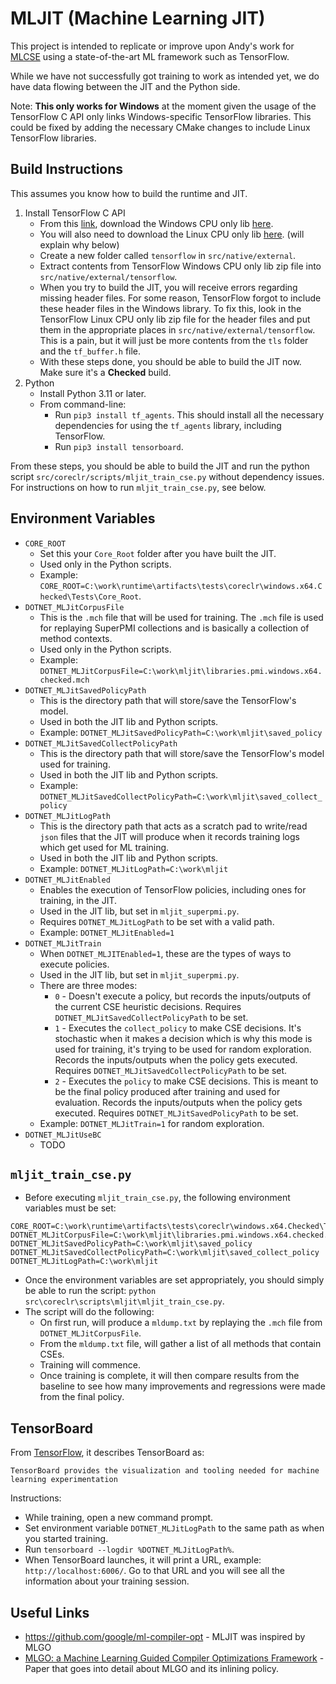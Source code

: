 # MLJIT (Machine Learning JIT)
This project is intended to replicate or improve upon Andy's work for [MLCSE](https://github.com/dotnet/jitutils/blob/main/src/jit-rl-cse/README.md) using a state-of-the-art ML framework such as TensorFlow.

While we have not successfully got training to work as intended yet, we do have data flowing between the JIT and the Python side.

Note: **This only works for Windows** at the moment given the usage of the TensorFlow C API only links Windows-specific TensorFlow libraries. This could be fixed by adding the necessary CMake changes to include Linux TensorFlow libraries.

## Build Instructions

This assumes you know how to build the runtime and JIT.

1. Install TensorFlow C API
    - From this [link](https://www.tensorflow.org/install/lang_c), download the Windows CPU only lib [here](https://storage.googleapis.com/tensorflow/libtensorflow/libtensorflow-cpu-windows-x86_64-2.15.0.zip).
    - You will also need to download the Linux CPU only lib [here](https://storage.googleapis.com/tensorflow/libtensorflow/libtensorflow-cpu-linux-x86_64-2.15.0.tar.gz). (will explain why below)
    - Create a new folder called `tensorflow` in `src/native/external`.
    - Extract contents from TensorFlow Windows CPU only lib zip file into `src/native/external/tensorflow`. 
    - When you try to build the JIT, you will receive errors regarding missing header files. For some reason, TensorFlow forgot to include these header files in the Windows library. To fix this, look in the TensorFlow Linux CPU only lib zip file for the header files and put them in the appropriate places in `src/native/external/tensorflow`. This is a pain, but it will just be more contents from the `tls` folder and the `tf_buffer.h` file.
    - With these steps done, you should be able to build the JIT now. Make sure it's a **Checked** build.
2. Python
    - Install Python 3.11 or later.
    - From command-line: 
        - Run `pip3 install tf_agents`. This should install all the necessary dependencies for using the `tf_agents` library, including TensorFlow.
        - Run `pip3 install tensorboard`.

From these steps, you should be able to build the JIT and run the python script `src/coreclr/scripts/mljit_train_cse.py` without dependency issues. For instructions on how to run `mljit_train_cse.py`, see below.

## Environment Variables

- `CORE_ROOT`
    - Set this your `Core_Root` folder after you have built the JIT. 
    - Used only in the Python scripts.
    - Example: `CORE_ROOT=C:\work\runtime\artifacts\tests\coreclr\windows.x64.Checked\Tests\Core_Root`.
- `DOTNET_MLJitCorpusFile`
    - This is the `.mch` file that will be used for training. The `.mch` file is used for replaying SuperPMI collections and is basically a collection of method contexts. 
    - Used only in the Python scripts.
    - Example: `DOTNET_MLJitCorpusFile=C:\work\mljit\libraries.pmi.windows.x64.checked.mch`
- `DOTNET_MLJitSavedPolicyPath`
    - This is the directory path that will store/save the TensorFlow's model. 
    - Used in both the JIT lib and Python scripts.
    - Example: `DOTNET_MLJitSavedPolicyPath=C:\work\mljit\saved_policy`
- `DOTNET_MLJitSavedCollectPolicyPath`
    - This is the directory path that will store/save the TensorFlow's model used for training.
    - Used in both the JIT lib and Python scripts.
    - Example: `DOTNET_MLJitSavedCollectPolicyPath=C:\work\mljit\saved_collect_policy`
- `DOTNET_MLJitLogPath`
    - This is the directory path that acts as a scratch pad to write/read `json` files that the JIT will produce when it records training logs which get used for ML training.
    - Used in both the JIT lib and Python scripts.
    - Example: `DOTNET_MLJitLogPath=C:\work\mljit`
- `DOTNET_MLJitEnabled`
    - Enables the execution of TensorFlow policies, including ones for training, in the JIT.
    - Used in the JIT lib, but set in `mljit_superpmi.py`.
    - Requires `DOTNET_MLJitLogPath` to be set with a valid path.
    - Example: `DOTNET_MLJitEnabled=1`
- `DOTNET_MLJitTrain`
    - When `DOTNET_MLJITEnabled=1`, these are the types of ways to execute policies.
    - Used in the JIT lib, but set in `mljit_superpmi.py`.
    - There are three modes:
        - `0` - Doesn't execute a policy, but records the inputs/outputs of the current CSE heuristic decisions. Requires `DOTNET_MLJitSavedCollectPolicyPath` to be set.
        - `1` - Executes the `collect_policy` to make CSE decisions. It's stochastic when it makes a decision which is why this mode is used for training, it's trying to be used for random exploration. Records the inputs/outputs when the policy gets executed. Requires `DOTNET_MLJitSavedCollectPolicyPath` to be set.
        - `2` - Executes the `policy` to make CSE decisions. This is meant to be the final policy produced after training and used for evaluation. Records the inputs/outputs when the policy gets executed. Requires `DOTNET_MLJitSavedPolicyPath` to be set.
    - Example: `DOTNET_MLJitTrain=1` for random exploration.
- `DOTNET_MLJitUseBC`
    - TODO

## `mljit_train_cse.py`

- Before executing `mljit_train_cse.py`, the following environment variables must be set:
```
CORE_ROOT=C:\work\runtime\artifacts\tests\coreclr\windows.x64.Checked\Tests\Core_Root
DOTNET_MLJitCorpusFile=C:\work\mljit\libraries.pmi.windows.x64.checked.mch
DOTNET_MLJitSavedPolicyPath=C:\work\mljit\saved_policy
DOTNET_MLJitSavedCollectPolicyPath=C:\work\mljit\saved_collect_policy
DOTNET_MLJitLogPath=C:\work\mljit
```

- Once the environment variables are set appropriately, you should simply be able to run the script: `python src\coreclr\scripts\mljit\mljit_train_cse.py`.
- The script will do the following:
    - On first run, will produce a `mldump.txt` by replaying the `.mch` file from `DOTNET_MLJitCorpusFile`.
    - From the `mldump.txt` file, will gather a list of all methods that contain CSEs.
    - Training will commence.
    - Once training is complete, it will then compare results from the baseline to see how many improvements and regressions were made from the final policy.

## TensorBoard

From [TensorFlow](https://www.tensorflow.org/tensorboard), it describes TensorBoard as:
```
TensorBoard provides the visualization and tooling needed for machine learning experimentation
```

Instructions:
- While training, open a new command prompt.
- Set environment variable `DOTNET_MLJitLogPath` to the same path as when you started training.
- Run `tensorboard --logdir %DOTNET_MLJitLogPath%`.
- When TensorBoard launches, it will print a URL, example: `http://localhost:6006/`. Go to that URL and you will see all the information about your training session.

## Useful Links

- https://github.com/google/ml-compiler-opt - MLJIT was inspired by MLGO
- [MLGO: a Machine Learning Guided Compiler Optimizations Framework](https://arxiv.org/abs/2101.04808) - Paper that goes into detail about MLGO and its inlining policy.
